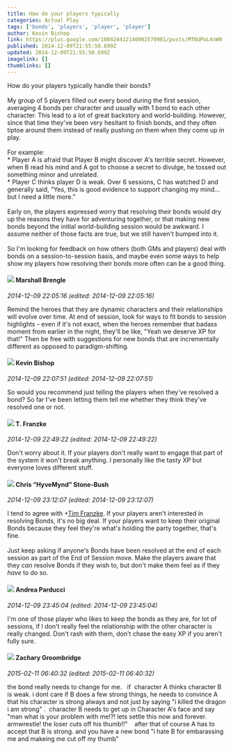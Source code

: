 ```yaml
---
title: How do your players typically
categories: Actual Play
tags: ['bonds', 'players', 'player', 'player']
author: Kevin Bishop
link: https://plus.google.com/100424412140902570981/posts/MT6UPoL4nW9
published: 2014-12-09T21:55:50.699Z
updated: 2014-12-09T21:55:50.699Z
imagelink: []
thumblinks: []
---
```


How do your players typically handle their bonds?<br /><br />My group of 5 players filled out every bond during the first session, averaging 4 bonds per character and usually with 1 bond to each other character. This lead to a lot of great backstory and world-building. However, since that time they&#39;ve been very hesitant to finish bonds, and they often tiptoe around them instead of really pushing on them when they come up in play.<br /><br />For example:<br />* Player A is afraid that Player B might discover A&#39;s terrible secret. However, when B read his mind and A got to choose a secret to divulge, he tossed out something minor and unrelated.<br />* Player C thinks player D is weak. Over 6 sessions, C has watched D and generally said, &quot;Yes, this is good evidence to support changing my mind... but I need a little more.&quot;<br /><br />Early on, the players expressed worry that resolving their bonds would dry up the reasons they have for adventuring together, or that making new bonds beyond the initial world-building session would be awkward. I assume neither of those facts are true, but we still haven&#39;t bumped into it.<br /><br />So I&#39;m looking for feedback on how others (both GMs and players) deal with bonds on a session-to-session basis, and maybe even some ways to help show my players how resolving their bonds more often can be a good thing.
<div id='comment z13ffpvhsnmlgdcfu22wtn3jlz3mibarw04'>
  <h4><img src='{{site.baseurl}}//images/avatars/110973090768429200038_photo.jpg'> Marshall Brengle</h4>
      <p><cite>2014-12-09 22:05:16 (edited: 2014-12-09 22:05:16)</cite></p>
        <p>Remind the heroes that they are dynamic characters and their relationships will evolve over time. At end of session, look for ways to fit bonds to session highlights - even if it&#39;s not exact, when the heroes remember that badass moment from earlier in the night, they&#39;ll be like, &quot;Yeah we deserve XP for that!&quot; Then be free with suggestions for new bonds that are incrementally different as opposed to paradigm-shifting. </p>
</div>
        

<div id='comment z13ffpvhsnmlgdcfu22wtn3jlz3mibarw04'>
  <h4><img src='{{site.baseurl}}//images/avatars/100424412140902570981_photo.jpg'> Kevin Bishop</h4>
      <p><cite>2014-12-09 22:07:51 (edited: 2014-12-09 22:07:51)</cite></p>
        <p>So would you recommend just telling the players when they&#39;ve resolved a bond? So far I&#39;ve been letting them tell me whether they think they&#39;ve resolved one or not.</p>
</div>
        

<div id='comment z13ffpvhsnmlgdcfu22wtn3jlz3mibarw04'>
  <h4><img src='{{site.baseurl}}//images/avatars/110330901807759406775_photo.jpg'> T. Franzke</h4>
      <p><cite>2014-12-09 22:49:22 (edited: 2014-12-09 22:49:22)</cite></p>
        <p>Don&#39;t worry about it. If your players don&#39;t really want to engage that part of the system it won&#39;t break anything. I personally like the tasty XP but everyone loves different stuff. </p>
</div>
        

<div id='comment z13ffpvhsnmlgdcfu22wtn3jlz3mibarw04'>
  <h4><img src='{{site.baseurl}}//images/avatars/108053817066303198241_photo.jpg'> Chris “HyveMynd” Stone-Bush</h4>
      <p><cite>2014-12-09 23:12:07 (edited: 2014-12-09 23:12:07)</cite></p>
        <p>I tend to agree with <span class="proflinkWrapper"><span class="proflinkPrefix">+</span><a class="proflink" href="https://plus.google.com/110330901807759406775" oid="110330901807759406775">Tim Franzke</a></span>. If your players aren&#39;t interested in resolving Bonds, it&#39;s no big deal. If your players want to keep their original Bonds because they feel they&#39;re what&#39;s holding the party together, that&#39;s fine.<br /><br />Just keep asking if anyone&#39;s Bonds have been resolved at the end of each session as part of the End of Session move. Make the players aware that they <i>can</i> resolve Bonds if they wish to, but don&#39;t make them feel as if they <i>have</i> to do so.</p>
</div>
        

<div id='comment z13ffpvhsnmlgdcfu22wtn3jlz3mibarw04'>
  <h4><img src='{{site.baseurl}}//images/avatars/101076298485951808085_photo.jpg'> Andrea Parducci</h4>
      <p><cite>2014-12-09 23:45:04 (edited: 2014-12-09 23:45:04)</cite></p>
        <p>I&#39;m one of those player who likes to keep the bonds as they are, for lot of sessions, if I don&#39;t really feel the relationship with the other character is really changed. Don&#39;t rash with them, don&#39;t chase the easy XP if you aren&#39;t fully sure.</p>
</div>
        

<div id='comment z13ffpvhsnmlgdcfu22wtn3jlz3mibarw04'>
  <h4><img src='{{site.baseurl}}//images/avatars/113145103498214834278_photo.jpg'> Zachary Groombridge</h4>
      <p><cite>2015-02-11 06:40:32 (edited: 2015-02-11 06:40:32)</cite></p>
        <p>the bond really needs to change for me.   if  character A thinks character B is weak. i dont care if B does a few strong things, he needs to convince A that his character is strong always and not just by saying &quot;i killed the dragon i am strong&quot; .  character B needs to get up in Character A&#39;s face and say &quot;man what is your problem with me!?! lets settle this now and forever. armwrestle! the loser cuts off his thumb!!&quot;    after that of course A has to accept that B is strong. and you have a new bond &quot;i hate B for embarassing me and makeing me cut off my thumb&quot;</p>
</div>
        